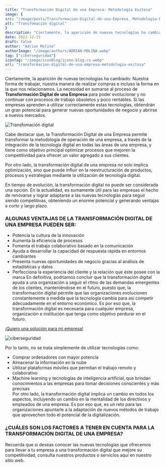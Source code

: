```yaml
---
title: "Transformación Digital de una Empresa: Metodología Exitosa"
image: {
src: "/image/posts/Transformacion-Digital-de-una-Empresa_-Metodologia-Exitosa-1024x576.webp",
alt: "Transfomación digital"
}
description: "Ciertamente, la aparición de nuevas tecnologías ha cambiado: Nuestra forma de trabajar, nuestra manera de realizar compras e incluso la forma en la que nos relacionamos. La necesidad en sumarse al proceso de Transformación Digital de una Empresa para poder evolucionar y no continuar con procesos de trabajo obsoletos y poco rentables. Si las empresas aprenden a utilizar correctamente estas tecnologías, obtendrán un gran potencial para generar nuevas oportunidades de negocio y abrirse a nuevos mercados."
date: 2022-12-15
draft: false
author: "Adrian Molina"
authorImage: "/image/authors/ADRIAN-MOLINA.webp"
tag: ["ciberseguridad"]
iconTag: "/image/iconBlog/icono-blog-cs.webp"
url: "transformacion-digital-de-una-empresa-metodologia-exitosa"
---
```


Ciertamente, la aparición de nuevas tecnologías ha cambiado: Nuestra forma de trabajar, nuestra manera de realizar compras e incluso la forma en la que nos relacionamos. La necesidad en sumarse al proceso de **Transformación Digital de una Empresa** para poder evolucionar y no continuar con procesos de trabajo obsoletos y poco rentables. Si las empresas aprenden a utilizar correctamente estas tecnologías, obtendrán un gran potencial para generar nuevas oportunidades de negocio y abrirse a nuevos mercados.

![Transfomación digital](/image/posts/Transformacion-Digital-de-una-Empresa_-Metodologia-Exitosa-1024x576.webp)

Cabe destacar que, la Transformación Digital de una Empresa permite transformar la metodología de operación de una empresa, a través de la integración de la tecnología digital en todas las áreas de una empresa, y tiene como objetivo principal optimizar procesos que mejoren la competitividad para ofrecer un valor agregado a sus clientes.

Por otro lado, la transformación digital de una empresa no solo implica optimización, sino que puede influir en la reestructuración de productos, procesos y estrategias mediante la utilización de tecnología digital.

En tiempo de evolución, la transformación digital no puede ser considerada una opción. En la actualidad, es sumamente útil para las empresas el hecho de renovarse y lograr adaptarse a las nuevas tecnologías para seguir siendo competitivas, obteniendo un enorme potencial y generando ventajas a corto y largo plazo.

### ALGUNAS VENTAJAS DE LA TRANSFORMACIÓN DIGITAL DE UNA EMPRESA PUEDEN SER:
-  Potencia la cultura de la innovación 
-  Aumenta la eficiencia de procesos 
-  Fomenta el trabajo colaborativo basado en la comunicación 
-  Ayuda a desarrollar la capacidad de respuesta rápida en entornos cambiantes 
-  Presenta nuevas oportunidades de negocio gracias al análisis de estadísticas y datos 
-  Perfecciona la experiencia del cliente y la relación que éste posee con la marca 
En definitiva, podríamos concluir que la transformación digital ayuda a una organización a seguir el ritmo de las demandas emergentes de los clientes, manteniéndose en el futuro, puesto que, la transformación digital permite que las organizaciones evolucionen constantemente a medida que la tecnología cambia para así competir adecuadamente en el entorno económico. Es por eso que, la transformación digital es necesaria para cualquier empresa, organización e institución que tenga como objetivo perdurar en el futuro. 

[¡Quiero una solución para mi empresa!](/ciberseguridad)

![ciberseguridad](/image/posts/man-hand-holding-virtual-world-with-internet-connection-metaverse-global-business-marketing-banking-financial-pass-thru-application-technology-concept-scaled-1-.webp)

Por lo tanto, no se trata simplemente de utilizar tecnologías como: 

- Comprar ordenadores con mayor potencia  
- Almacenar la información en la nube 
- Utilizar plataformas móviles que permitan el trabajo remoto y colaborativo 
- Machine learning y tecnologías de inteligencia artificial, que brindan conocimientos a las empresas para tomar decisiones conscientes y más precisas  
Por otro lado, la transformación digital implica un cambio en todos los aspectos, incluyendo un cambio en la mentalidad de los directivos y empleados de una empresa. Es por eso que, es un reto para las organizaciones apuntarle a la adaptación de nuevos métodos de trabajo que aprovechen todo el potencial de la digitalización. 

### ¿CUÁLES SON LOS FACTORES A TENER EN CUENTA PARA LA TRANSFORMACIÓN DIGITAL DE UNA EMPRESA? 
Recuerda que si deseas conocer las nuevas tecnologías que ofrecemos para llevar a tu empresa a una transformación digital que mejore su competitividad, consulta nuestros productos o servicios aquí en nuestro sitio web.
